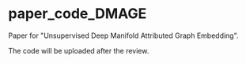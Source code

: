 # paper_code_DMAGE
Paper for "Unsupervised Deep Manifold Attributed Graph Embedding".

The code will be uploaded after the review.
